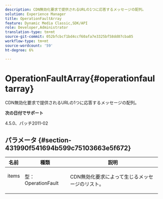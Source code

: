 ```yaml
---
description: CDN無効化要求で提供されるURLの1つに応答するメッセージの配列。
solution: Experience Manager
title: OperationFaultArray
feature: Dynamic Media Classic,SDK/API
role: Developer,Administrator
translation-type: tm+mt
source-git-commit: 052bfcbcf1bd4ccf60afa7e3325bf58dd07cba85
workflow-type: tm+mt
source-wordcount: '59'
ht-degree: 6%

---
```



# OperationFaultArray{#operationfaultarray}

CDN無効化要求で提供されるURLの1つに応答するメッセージの配列。

**次の日付でサポート**

4.5.0、パッチ2011-02

## パラメータ {#section-431990f541694b599c75103663e5f672}

<table id="table_C8AEAC1759E144499557ECEBDAF740B9"> 
 <thead> 
  <tr> 
   <th class="entry"> <b> 名前</b> </th> 
   <th class="entry"> <b> 種類</b> </th> 
   <th class="entry"> <b> 説明</b> </th> 
  </tr> 
 </thead>
 <tbody> 
  <tr valign="top"> 
   <td> <p> <span class="codeph"> <span class="varname"> items</span> </span> </p> </td> 
   <td> <p> <span class="codeph"> 型：OperationFault</span> </p> </td> 
   <td> <p> CDN無効化要求によって生じるメッセージのリスト。 </p> </td> 
  </tr> 
 </tbody> 
</table>

